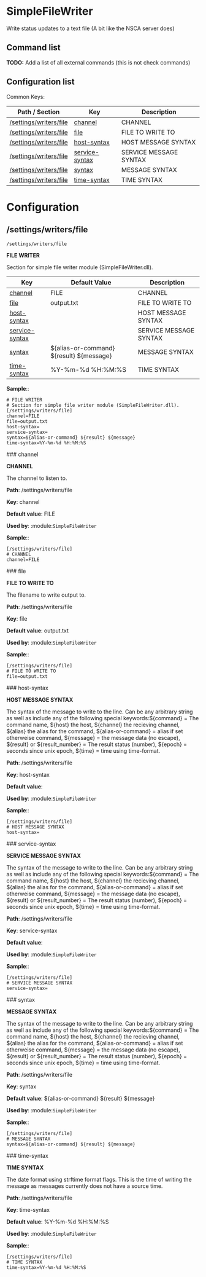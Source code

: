 # SimpleFileWriter

Write status updates to a text file (A bit like the NSCA server does)





## Command list

**TODO:** Add a list of all external commands (this is not check commands)

## Configuration list


Common Keys:

| Path / Section | Key | Description|
| -------------- | --- | -----------|
| [/settings/writers/file](#/settings/writers/file) | [channel](#/settings/writers/file_channel) | CHANNEL|
| [/settings/writers/file](#/settings/writers/file) | [file](#/settings/writers/file_file) | FILE TO WRITE TO|
| [/settings/writers/file](#/settings/writers/file) | [host-syntax](#/settings/writers/file_host-syntax) | HOST MESSAGE SYNTAX|
| [/settings/writers/file](#/settings/writers/file) | [service-syntax](#/settings/writers/file_service-syntax) | SERVICE MESSAGE SYNTAX|
| [/settings/writers/file](#/settings/writers/file) | [syntax](#/settings/writers/file_syntax) | MESSAGE SYNTAX|
| [/settings/writers/file](#/settings/writers/file) | [time-syntax](#/settings/writers/file_time-syntax) | TIME SYNTAX|







# Configuration



## /settings/writers/file

`/settings/writers/file`

**FILE WRITER**

Section for simple file writer module (SimpleFileWriter.dll).


| Key | Default Value | Description|
| --- | ------------- | -----------|
| [channel](#/settings/writers/file_channel) | FILE | CHANNEL|
| [file](#/settings/writers/file_file) | output.txt | FILE TO WRITE TO|
| [host-syntax](#/settings/writers/file_host-syntax) |  | HOST MESSAGE SYNTAX|
| [service-syntax](#/settings/writers/file_service-syntax) |  | SERVICE MESSAGE SYNTAX|
| [syntax](#/settings/writers/file_syntax) | ${alias-or-command} ${result} ${message} | MESSAGE SYNTAX|
| [time-syntax](#/settings/writers/file_time-syntax) | %Y-%m-%d %H:%M:%S | TIME SYNTAX|


**Sample**::

```
# FILE WRITER
# Section for simple file writer module (SimpleFileWriter.dll).
[/settings/writers/file]
channel=FILE
file=output.txt
host-syntax=
service-syntax=
syntax=${alias-or-command} ${result} ${message}
time-syntax=%Y-%m-%d %H:%M:%S

```


<a name="/settings/writers/file_channel"/>
### channel

**CHANNEL**

The channel to listen to.

**Path**: /settings/writers/file

**Key**: channel

**Default value**: FILE

**Used by**: :module:`SimpleFileWriter`

**Sample**::

```
[/settings/writers/file]
# CHANNEL
channel=FILE
```


<a name="/settings/writers/file_file"/>
### file

**FILE TO WRITE TO**

The filename to write output to.

**Path**: /settings/writers/file

**Key**: file

**Default value**: output.txt

**Used by**: :module:`SimpleFileWriter`

**Sample**::

```
[/settings/writers/file]
# FILE TO WRITE TO
file=output.txt
```


<a name="/settings/writers/file_host-syntax"/>
### host-syntax

**HOST MESSAGE SYNTAX**

The syntax of the message to write to the line.
Can be any arbitrary string as well as include any of the following special keywords:${command} = The command name, ${host} the host, ${channel} the recieving channel, ${alias} the alias for the command, ${alias-or-command} = alias if set otherweise command, ${message} = the message data (no escape), ${result} or ${result_number} = The result status (number), ${epoch} = seconds since unix epoch, ${time} = time using time-format.

**Path**: /settings/writers/file

**Key**: host-syntax

**Default value**: 

**Used by**: :module:`SimpleFileWriter`

**Sample**::

```
[/settings/writers/file]
# HOST MESSAGE SYNTAX
host-syntax=
```


<a name="/settings/writers/file_service-syntax"/>
### service-syntax

**SERVICE MESSAGE SYNTAX**

The syntax of the message to write to the line.
Can be any arbitrary string as well as include any of the following special keywords:${command} = The command name, ${host} the host, ${channel} the recieving channel, ${alias} the alias for the command, ${alias-or-command} = alias if set otherweise command, ${message} = the message data (no escape), ${result} or ${result_number} = The result status (number), ${epoch} = seconds since unix epoch, ${time} = time using time-format.

**Path**: /settings/writers/file

**Key**: service-syntax

**Default value**: 

**Used by**: :module:`SimpleFileWriter`

**Sample**::

```
[/settings/writers/file]
# SERVICE MESSAGE SYNTAX
service-syntax=
```


<a name="/settings/writers/file_syntax"/>
### syntax

**MESSAGE SYNTAX**

The syntax of the message to write to the line.
Can be any arbitrary string as well as include any of the following special keywords:${command} = The command name, ${host} the host, ${channel} the recieving channel, ${alias} the alias for the command, ${alias-or-command} = alias if set otherweise command, ${message} = the message data (no escape), ${result} or ${result_number} = The result status (number), ${epoch} = seconds since unix epoch, ${time} = time using time-format.

**Path**: /settings/writers/file

**Key**: syntax

**Default value**: ${alias-or-command} ${result} ${message}

**Used by**: :module:`SimpleFileWriter`

**Sample**::

```
[/settings/writers/file]
# MESSAGE SYNTAX
syntax=${alias-or-command} ${result} ${message}
```


<a name="/settings/writers/file_time-syntax"/>
### time-syntax

**TIME SYNTAX**

The date format using strftime format flags. This is the time of writing the message as messages currently does not have a source time.

**Path**: /settings/writers/file

**Key**: time-syntax

**Default value**: %Y-%m-%d %H:%M:%S

**Used by**: :module:`SimpleFileWriter`

**Sample**::

```
[/settings/writers/file]
# TIME SYNTAX
time-syntax=%Y-%m-%d %H:%M:%S
```


